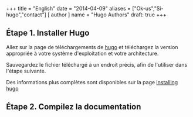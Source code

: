 +++
title = "English"
date = "2014-04-09"
aliases = ["Ok-us","Si-hugo","contact"]
[ author ]
  name = "Hugo Authors"
draft: true
+++

## Étape 1. Installer Hugo

Allez sur la page de téléchargements de
[hugo](https://github.com/spf13/hugo/releases) et téléchargez la version
appropriée à votre système d'exploitation et votre architecture.

Sauvegardez le fichier téléchargé à un endroit précis, afin de l'utiliser dans
l'étape suivante.

Des informations plus complètes sont disponibles sur la page
[installing hugo](/overview/installing/)
<!--more-->

## Étape 2. Compilez la documentation